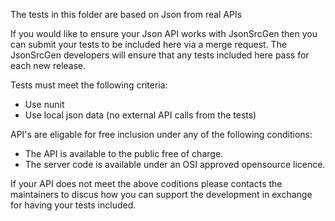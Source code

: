 The tests in this folder are based on Json from real APIs

If you would like to ensure your Json API works with JsonSrcGen then you can submit your tests to be included here via a merge request. The JsonSrcGen developers will ensure that any tests included here pass for each new release.

Tests must meet the following criteria:
* Use nunit
* Use local json data (no external API calls from the tests)

API's are eligable for free inclusion under any of the following conditions:
* The API is available to the public free of charge.
* The server code is available under an OSI approved opensource licence.

If your API does not meet the above coditions please contacts the maintainers to discus how you can support the development in exchange for having your tests included.


